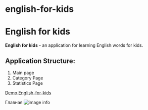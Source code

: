 # english-for-kids
 
# English for kids

**English for kids** - an application for learning English words for kids.

## Application Structure:
1. Main page
2. Category Page
3. Statistics Page


[Demo English-for-kids](https://anzhelaabitova.github.io/english-for-kids/)

Главная ![image info](https://anzhelaabitova.github.io/english-for-kids/assets/images/screenshot.png)
